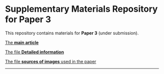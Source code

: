 # Supplementary Materials Repository for Paper 3 

This repository contains materials for **Paper 3** (under submission).

[The **main article**](https://github.com/1309928130/Paper3_SupplementaryMaterials/blob/main/Main%20Article.pdf)

[The file **Detailed information**](https://github.com/1309928130/Paper3_SupplementaryMaterials/blob/main/Supplementary%20Materials%20-%20Detailed%20Information.pdf)

[The file **sources of images** used in the paper](https://github.com/1309928130/Paper3_SupplementaryMaterials/blob/main/Supplementary%20Material%202%20-%20Sources%20of%20Figures.md)

---
